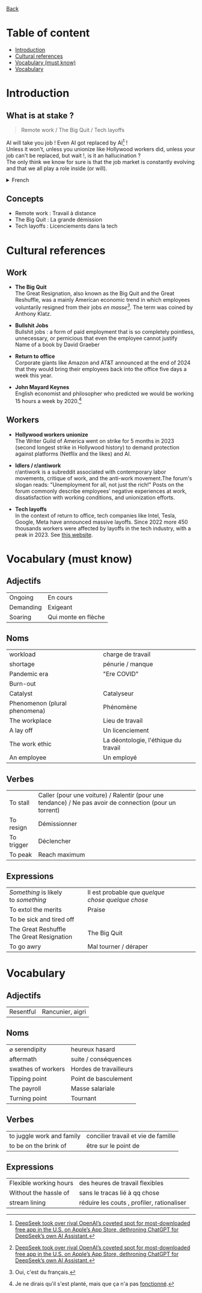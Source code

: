 [Back](../README.md)

# Table of content

* [Introduction](#introduction)
* [Cultural references](#cultural-references)
* [Vocabulary (must know)](#vocabulary-must-know)
* [Vocabulary](#vocabulary)

# Introduction

## What is at stake ?

> Remote work / The Big Quit / Tech layoffs

AI will take you job ! Even AI got replaced by AI[^1] !  
Unless it won't, unless you unionize like Hollywood workers did, unless your job can't be replaced, but wait !, is it an hallucination ?  
The only think we know for sure is that the job market is constantly evolving and that we all play a role inside (or will).
<details>
<summary>French</summary>

L'IA va prendre votre travail ! Même l'IA a été remplacée par l'IA[^1] !
À moins que non, à moins que vous ne vous syndiquiez comme les travailleurs d'Hollywood l'ont fait, à moins que votre travail ne puisse être remplacé, mais attendez !, est-ce une hallucination ?
La seule chose dont nous sommes sûrs, c'est que le marché du travail évolue constamment et que nous jouons tous un rôle à l'intérieur (ou jouerons).

</details>

## Concepts

* Remote work : Travail à distance
* The Big Quit : La grande démission
* Tech layoffs : Licenciements dans la tech

# Cultural references

## Work

* **The Big Quit**  
The Great Resignation, also known as the Big Quit and the Great Reshuffle, was a mainly American economic trend in which employees voluntarily resigned from their jobs *en masse*[^2]. The term was coined by Anthony Klatz.

* **Bullshit Jobs**  
Bullshit jobs : a form of paid employment that is so completely pointless, unnecessary, or pernicious that even the employee cannot justify  
Name of a book by David Graeber

* **Return to office**  
Corporate giants like Amazon and AT&T announced at the end of 2024 that they would bring their employees back into the office five days a week this year.

* **John Mayard Keynes**  
English economist and philosopher who predicted we would be working 15 hours a week by 2020.[^3]

## Workers

* **Hollywood workers unionize**  
The Writer Guild of America went on strike for 5 months in 2023 (second longest strike in Hollywood history) to demand protection against platforms (Netflix and the likes) and AI.

* **Idlers / r/antiwork**  
r/antiwork is a subreddit associated with contemporary labor movements, critique of work, and the anti-work movement.The forum's slogan reads: "Unemployment for all, not just the rich!" Posts on the forum commonly describe employees' negative experiences at work, dissatisfaction with working conditions, and unionization efforts.

* **Tech layoffs**  
In the context of return to office, tech companies like Intel, Tesla, Google, Meta have announced massive layoffs. Since 2022 more 450 thousands workers were affected by layoffs in the tech industry, with a peak in 2023. See [this website](https://layoffs.fyi/).

# Vocabulary (must know)

## Adjectifs

|     |     |
| --- | --- |
| Ongoing | En cours |
| Demanding | Exigeant |
| Soaring | Qui monte en flèche |

## Noms

|     |     |
| --- | --- |
| workload | charge de travail |
| shortage | pénurie / manque |
| Pandemic era | "Ere COVID" |
| Burn-out |     |
| Catalyst | Catalyseur |
| Phenomenon (plural phenomena) | Phénomène |
| The workplace | Lieu de travail |
| A lay off | Un licenciement |
| The work ethic | La déontologie, l'éthique du travail |
| An employee | Un employé |

## Verbes

|     |     |
| --- | --- |
| To stall | Caller (pour une voiture) / Ralentir (pour une tendance) / Ne pas avoir de connection (pour un torrent) |
| To resign | Démissionner |
| To trigger | Déclencher |
| To peak | Reach maximum |

## Expressions

|     |     |
| --- | --- |
| *Something* is likely to *something* | Il est probable que *quelque chose* *quelque chose* |
| To extol the merits | Praise |
| To be sick and tired off |     |
| The Great Reshuffle  <br>The Great Resignation | The Big Quit |
| To go awry | Mal tourner / déraper |

# Vocabulary

## Adjectifs

|     |     |
| --- | --- |
| Resentful | Rancunier, aigri |

## Noms

|     |     |
| --- | --- |
| ⌀ serendipity | heureux hasard |
| aftermath | suite / conséquences |
| swathes of workers | Hordes de travailleurs |
| Tipping point | Point de basculement |
| The payroll | Masse salariale |
| Turning point | Tournant |

## Verbes

|     |     |
| --- | --- |
| to juggle work and family | concilier travail et vie de famille |
| to be on the brink of | être sur le point de |

## Expressions

|     |     |
| --- | --- |
| Flexible working hours | des heures de travail flexibles |
| Without the hassle of | sans le tracas lié à qq chose |
| stream lining | réduire les couts , profiler, rationaliser |

[^1]: [DeepSeek took over rival OpenAI’s coveted spot for most-downloaded free app in the U.S. on Apple’s App Store, dethroning ChatGPT for DeepSeek’s own AI Assistant.](https://www.cnbc.com/2025/01/27/chinas-deepseek-ai-tops-chatgpt-app-store-what-you-should-know.html)
[^2]: Oui, c'est du français.
[^3]: Je ne dirais qu'il s'est planté, mais que ça n'a pas [fonctionné](https://www.youtube.com/watch?v=vC7C4BEvhRs).

